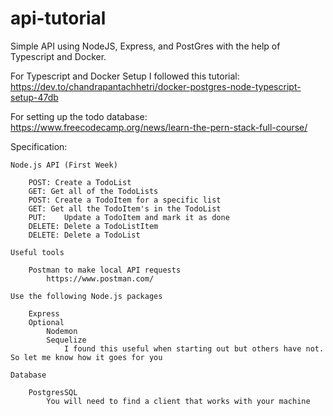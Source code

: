# api-tutorial
Simple API using NodeJS, Express, and PostGres with the help of Typescript and Docker.

For Typescript and Docker Setup I followed this tutorial: https://dev.to/chandrapantachhetri/docker-postgres-node-typescript-setup-47db

For setting up the todo database: https://www.freecodecamp.org/news/learn-the-pern-stack-full-course/

Specification:
```
Node.js API (First Week)

    POST: Create a TodoList
    GET: Get all of the TodoLists
    POST: Create a TodoItem for a specific list
    GET: Get all the TodoItem's in the TodoList
    PUT:    Update a TodoItem and mark it as done
    DELETE: Delete a TodoListItem
    DELETE: Delete a TodoList

Useful tools

    Postman to make local API requests
        https://www.postman.com/

Use the following Node.js packages

    Express
    Optional
        Nodemon
        Sequelize
            I found this useful when starting out but others have not. So let me know how it goes for you

Database

    PostgresSQL
        You will need to find a client that works with your machine
```
  
